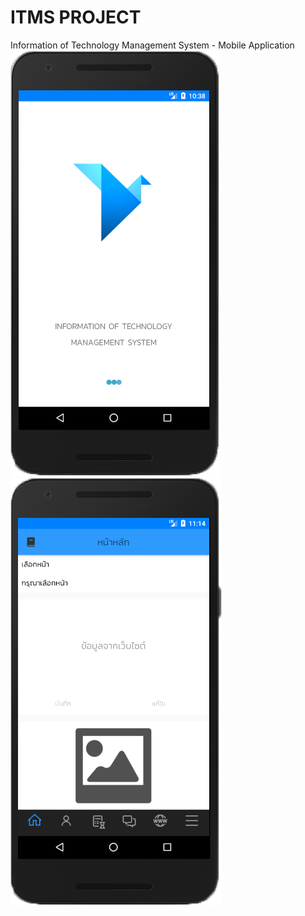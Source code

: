 # ITMS PROJECT
Information of Technology Management System - Mobile Application <br>
![alt text](https://github.com/Janescience/ItmsAndroidProject/blob/master/ITMS/app/src/main/res/drawable/home.png)
<img src="https://github.com/Janescience/ItmsAndroidProject/blob/master/ITMS/app/src/main/res/drawable/index_mobile.png">



